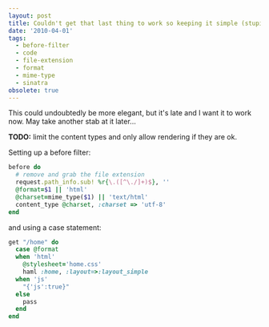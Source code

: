 ```yaml
---
layout: post
title: Couldn't get that last thing to work so keeping it simple (stupid)
date: '2010-04-01'
tags:
  - before-filter
  - code
  - file-extension
  - format
  - mime-type
  - sinatra
obsolete: true
---
```


This could undoubtedly be more elegant, but it's late and I want it to work now. May take another stab at it later...

<strong>TODO:</strong> limit the content types and only allow rendering if they are ok.

Setting up a before filter:

```ruby
before do
  # remove and grab the file extension
  request.path_info.sub! %r{\.([^\./]+)$}, ''
  @format=$1 || 'html'
  @charset=mime_type($1) || 'text/html'
  content_type @charset, :charset => 'utf-8'
end
```

and using a case statement:

```ruby
get "/home" do
  case @format
  when 'html'
    @stylesheet='home.css'
    haml :home, :layout=>:layout_simple
  when 'js'
    "{'js':true}"
  else
    pass
  end
end
```
